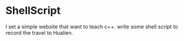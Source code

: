 # ShellScript
I set a simple website that want to teach c++.
write some shell script to record the travel to Hualien.
